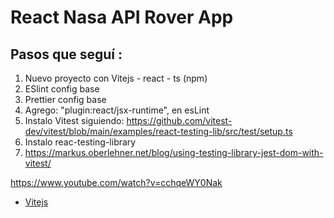 # React Nasa API Rover App

## Pasos que seguí :

1. Nuevo proyecto con Vitejs - react - ts (npm)
2. ESlint config base
3. Prettier config base
4. Agrego: "plugin:react/jsx-runtime", en esLint
5. Instalo Vitest siguiendo: https://github.com/vitest-dev/vitest/blob/main/examples/react-testing-lib/src/test/setup.ts
6. Instalo reac-testing-library
7. https://markus.oberlehner.net/blog/using-testing-library-jest-dom-with-vitest/

https://www.youtube.com/watch?v=cchqeWY0Nak

- [Vitejs](https://vitejs.dev/guide/)
